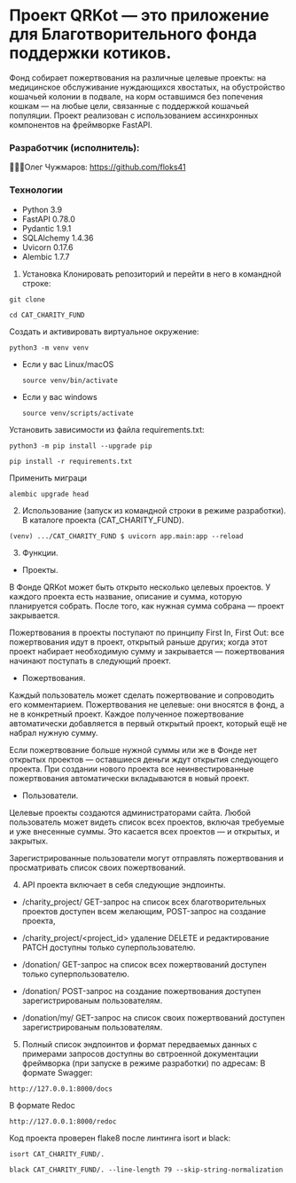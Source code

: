 # Проект QRKot — это приложение для Благотворительного фонда поддержки котиков. 
Фонд собирает пожертвования на различные целевые проекты: на медицинское обслуживание нуждающихся хвостатых, на обустройство кошачьей колонии в подвале, на корм оставшимся без попечения кошкам — на любые цели, связанные с поддержкой кошачьей популяции. Проект реализован c использованием ассинхронных компонентов на фреймворке FastAPI.

### Разработчик (исполнитель):

👨🏼‍💻Олег Чужмаров: https://github.com/floks41

### Технологии
- Python 3.9
- FastAPI 0.78.0
- Pydantic 1.9.1
- SQLAlchemy 1.4.36
- Uvicorn 0.17.6
- Alembic 1.7.7

1. Установка
Клонировать репозиторий и перейти в него в командной строке:

```
git clone 
```

```
cd CAT_CHARITY_FUND
```

Cоздать и активировать виртуальное окружение:

```
python3 -m venv venv
```

* Если у вас Linux/macOS

    ```
    source venv/bin/activate
    ```

* Если у вас windows

    ```
    source venv/scripts/activate
    ```

Установить зависимости из файла requirements.txt:

```
python3 -m pip install --upgrade pip
```

```
pip install -r requirements.txt
```

Применить миграци

```
alembic upgrade head 
```

2. Использование (запуск из командной строки в режиме разработки). В каталоге проекта (CAT_CHARITY_FUND).

```
(venv) .../CAT_CHARITY_FUND $ uvicorn app.main:app --reload
```

3. Функции.
* Проекты.

В Фонде QRKot может быть открыто несколько целевых проектов. У каждого проекта есть название, описание и сумма, которую планируется собрать. После того, как нужная сумма собрана — проект закрывается.

Пожертвования в проекты поступают по принципу First In, First Out: все пожертвования идут в проект, открытый раньше других; когда этот проект набирает необходимую сумму и закрывается — пожертвования начинают поступать в следующий проект.
* Пожертвования.

Каждый пользователь может сделать пожертвование и сопроводить его комментарием. Пожертвования не целевые: они вносятся в фонд, а не в конкретный проект. Каждое полученное пожертвование автоматически добавляется в первый открытый проект, который ещё не набрал нужную сумму. 

Если пожертвование больше нужной суммы или же в Фонде нет открытых проектов — оставшиеся деньги ждут открытия следующего проекта. При создании нового проекта все неинвестированные пожертвования автоматически вкладываются в новый проект.
* Пользователи.

Целевые проекты создаются администраторами сайта. 
Любой пользователь может видеть список всех проектов, включая требуемые и уже внесенные суммы. Это касается всех проектов — и открытых, и закрытых.

Зарегистрированные пользователи могут отправлять пожертвования и просматривать список своих пожертвований.


4. API проекта включает в себя следующие эндпоинты.
- /charity_project/ GET-запрос на список всех благотворительных проектов доступен всем желающим, POST-запрос на создание проекта, 
- /charity_project/<project_id> удаление DELETE и редактирование PATCH доступны только суперпользователю.

- /donation/ GET-запрос на список всех пожертвований доступен только суперпользователю.
- /donation/ POST-запрос на создание пожертвования доступен зарегистрированым пользователям.
- /donation/my/ GET-запрос на список своих пожертвований доступен зарегистрированым пользователям.


5. Полный список эндпоинтов и формат передваемых данных с примерами запросов доступны во свтроенной документации фреймворка (при запуске в режиме разработки) по адресам: 
В формате Swagger:
```
http://127.0.0.1:8000/docs
```

В формате Redoc
```
http://127.0.0.1:8000/redoc
```

Код проекта проверен flake8 после линтинга isort и black:
```
isort CAT_CHARITY_FUND/.
```

```
black CAT_CHARITY_FUND/. --line-length 79 --skip-string-normalization
```
